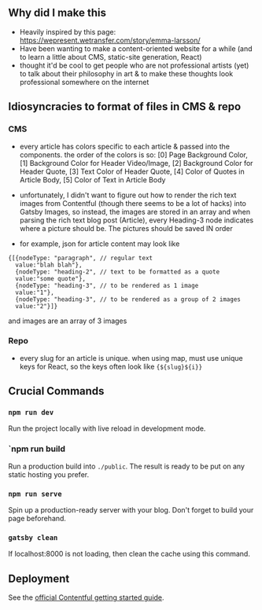 ## Why did I make this

* Heavily inspired by this page: https://wepresent.wetransfer.com/story/emma-larsson/
* Have been wanting to make a content-oriented website for a while (and to learn a little about CMS, static-site generation, React)
* thought it'd be cool to get people who are not professional artists (yet) to talk about their philosophy in art & to make these thoughts look professional somewhere on the internet


## Idiosyncracies to format of files in CMS & repo

### CMS

* every article has colors specific to each article & passed into the components. the order of the colors is so:
[0] Page Background Color, [1] Background Color for Header Video/Image, [2] Background Color for Header Quote, [3] Text Color of Header Quote, [4] Color of Quotes in Article Body, [5] Color of Text in Article Body

* unfortunately, I didn't want to figure out how to render the rich text images from Contentful (though there seems to be a lot of hacks) into Gatsby Images, so instead, the images are stored in an array and when parsing the rich text blog post (Article), every Heading-3 node indicates where a picture should be. The pictures should be saved IN order

* for example, json for article content may look like
```
{[{nodeType: "paragraph", // regular text
  value:"blah blah"},
  {nodeType: "heading-2", // text to be formatted as a quote
  value:"some quote"},
  {nodeType: "heading-3", // to be rendered as 1 image
  value:"1"},
  {nodeType: "heading-3", // to be rendered as a group of 2 images
  value:"2"}]}
```

and images are an array of 3 images

### Repo
* every slug for an article is unique. when using map, must use unique keys for React, so the keys often look like `{${slug}${i}}`

## Crucial Commands

### `npm run dev`

Run the project locally with live reload in development mode.

### `npm run build

Run a production build into `./public`. The result is ready to be put on any static hosting you prefer.

### `npm run serve`

Spin up a production-ready server with your blog. Don't forget to build your page beforehand.

### `gatsby clean`

If localhost:8000 is not loading, then clean the cache using this command.

## Deployment

See the [official Contentful getting started guide](https://www.contentful.com/developers/docs/tutorials/general/get-started/).
